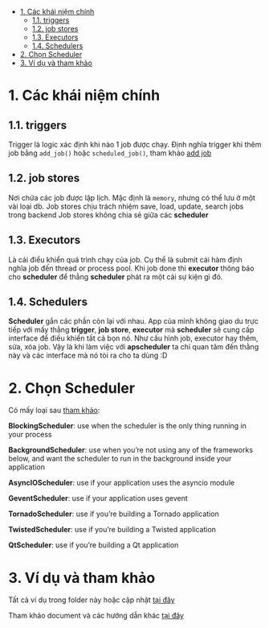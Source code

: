 - [1. Các khái niệm chính](#1-các-khái-niệm-chính)
  - [1.1. triggers](#11-triggers)
  - [1.2. job stores](#12-job-stores)
  - [1.3. Executors](#13-executors)
  - [1.4. Schedulers](#14-schedulers)
- [2. Chọn Scheduler](#2-chọn-scheduler)
- [3. Ví dụ và tham khảo](#3-ví-dụ-và-tham-khảo)

# 1. Các khái niệm chính

## 1.1. triggers

Trigger là logic xác định khi nào 1 job được chạy. Định nghĩa trigger khi thêm job bằng `add_job()` hoặc `scheduled_job()`, tham khảo [add job](https://apscheduler.readthedocs.io/en/stable/userguide.html#adding-jobs)

## 1.2. job stores

Nơi chứa các job được lập lịch. Mặc định là `memory`, nhưng có thể lưu ở một vài loại db.
Job stores chịu trách nhiệm save, load, update, search jobs trong backend
Job stores không chia sẻ giữa các **scheduler**

## 1.3. Executors

Là cái điểu khiển quá trình chạy của job. Cụ thể là submit cái hàm định nghĩa job đến thread or process pool. Khi job done thì **executor** thông báo cho **scheduler** để thằng **scheduler** phát ra một cái sự kiện gì đó.

## 1.4. Schedulers

**Scheduler** gắn các phần còn lại với nhau. App của mình không giao du trực tiếp với mấy thằng **trigger**, **job store**, **executor** mà **scheduler** sẽ cung cấp interface để điều khiển tất cả bọn nó. Như cấu hình job, executor hay thêm, sửa, xóa job. Vậy là khi làm việc với  **apscheduler** ta chỉ quan tâm đến thằng này và các interface mà nó tòi ra cho ta dùng :D


# 2. Chọn Scheduler

Có mấy loại sau [tham khảo](https://apscheduler.readthedocs.io/en/stable/userguide.html#choosing-the-right-scheduler-job-store-s-executor-s-and-trigger-s):

**BlockingScheduler**: use when the scheduler is the only thing running in your process

**BackgroundScheduler**: use when you’re not using any of the frameworks below, and want the scheduler to run in the background inside your application

**AsyncIOScheduler**: use if your application uses the asyncio module

**GeventScheduler**: use if your application uses gevent

**TornadoScheduler**: use if you’re building a Tornado application

**TwistedScheduler**: use if you’re building a Twisted application

**QtScheduler**: use if you’re building a Qt application

# 3. Ví dụ và tham khảo

Tất cả ví dụ trong folder này hoặc cập nhật [tại đây](https://github.com/agronholm/apscheduler/tree/master/examples)

Tham khảo document và các hướng dẫn khác [tại đây](https://apscheduler.readthedocs.io/en/stable/userguide.html#choosing-the-right-scheduler-job-store-s-executor-s-and-trigger-s)